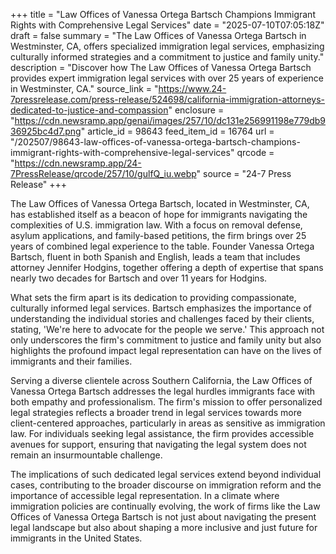 +++
title = "Law Offices of Vanessa Ortega Bartsch Champions Immigrant Rights with Comprehensive Legal Services"
date = "2025-07-10T07:05:18Z"
draft = false
summary = "The Law Offices of Vanessa Ortega Bartsch in Westminster, CA, offers specialized immigration legal services, emphasizing culturally informed strategies and a commitment to justice and family unity."
description = "Discover how The Law Offices of Vanessa Ortega Bartsch provides expert immigration legal services with over 25 years of experience in Westminster, CA."
source_link = "https://www.24-7pressrelease.com/press-release/524698/california-immigration-attorneys-dedicated-to-justice-and-compassion"
enclosure = "https://cdn.newsramp.app/genai/images/257/10/dc131e256991198e779db936925bc4d7.png"
article_id = 98643
feed_item_id = 16764
url = "/202507/98643-law-offices-of-vanessa-ortega-bartsch-champions-immigrant-rights-with-comprehensive-legal-services"
qrcode = "https://cdn.newsramp.app/24-7PressRelease/qrcode/257/10/gulfQ_iu.webp"
source = "24-7 Press Release"
+++

<p>The Law Offices of Vanessa Ortega Bartsch, located in Westminster, CA, has established itself as a beacon of hope for immigrants navigating the complexities of U.S. immigration law. With a focus on removal defense, asylum applications, and family-based petitions, the firm brings over 25 years of combined legal experience to the table. Founder Vanessa Ortega Bartsch, fluent in both Spanish and English, leads a team that includes attorney Jennifer Hodgins, together offering a depth of expertise that spans nearly two decades for Bartsch and over 11 years for Hodgins.</p><p>What sets the firm apart is its dedication to providing compassionate, culturally informed legal services. Bartsch emphasizes the importance of understanding the individual stories and challenges faced by their clients, stating, 'We're here to advocate for the people we serve.' This approach not only underscores the firm's commitment to justice and family unity but also highlights the profound impact legal representation can have on the lives of immigrants and their families.</p><p>Serving a diverse clientele across Southern California, the Law Offices of Vanessa Ortega Bartsch addresses the legal hurdles immigrants face with both empathy and professionalism. The firm's mission to offer personalized legal strategies reflects a broader trend in legal services towards more client-centered approaches, particularly in areas as sensitive as immigration law. For individuals seeking legal assistance, the firm provides accessible avenues for support, ensuring that navigating the legal system does not remain an insurmountable challenge.</p><p>The implications of such dedicated legal services extend beyond individual cases, contributing to the broader discourse on immigration reform and the importance of accessible legal representation. In a climate where immigration policies are continually evolving, the work of firms like the Law Offices of Vanessa Ortega Bartsch is not just about navigating the present legal landscape but also about shaping a more inclusive and just future for immigrants in the United States.</p>